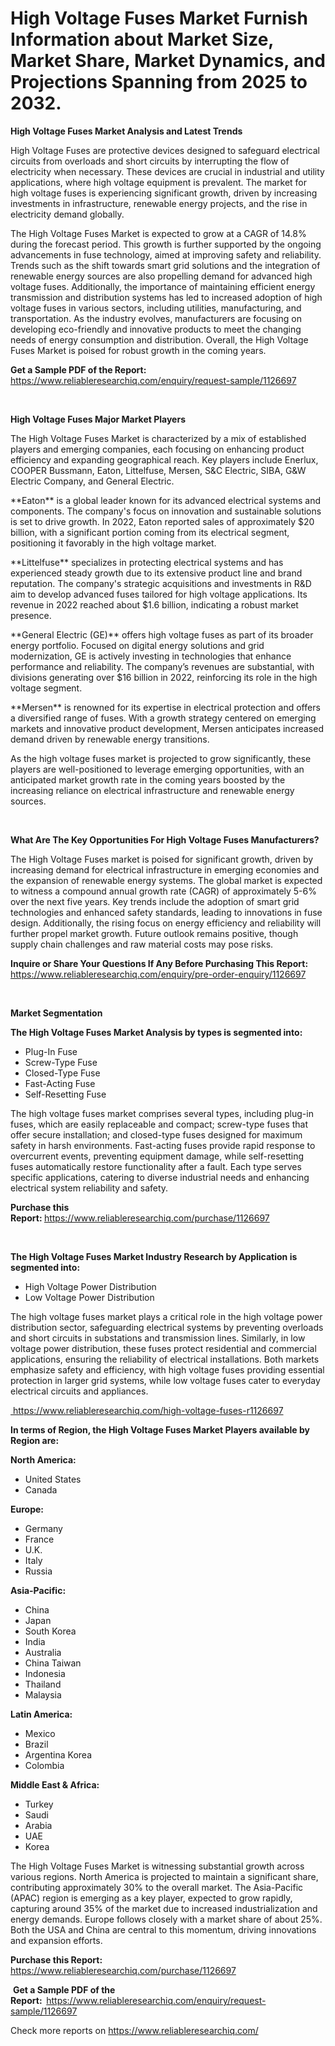 <p><h1>High Voltage Fuses Market Furnish Information about Market Size, Market Share, Market Dynamics, and Projections Spanning from 2025 to 2032.</h1></p><p><strong>High Voltage Fuses Market Analysis and Latest Trends</strong></p>
<p><p>High Voltage Fuses are protective devices designed to safeguard electrical circuits from overloads and short circuits by interrupting the flow of electricity when necessary. These devices are crucial in industrial and utility applications, where high voltage equipment is prevalent. The market for high voltage fuses is experiencing significant growth, driven by increasing investments in infrastructure, renewable energy projects, and the rise in electricity demand globally.</p><p>The High Voltage Fuses Market is expected to grow at a CAGR of 14.8% during the forecast period. This growth is further supported by the ongoing advancements in fuse technology, aimed at improving safety and reliability. Trends such as the shift towards smart grid solutions and the integration of renewable energy sources are also propelling demand for advanced high voltage fuses. Additionally, the importance of maintaining efficient energy transmission and distribution systems has led to increased adoption of high voltage fuses in various sectors, including utilities, manufacturing, and transportation. As the industry evolves, manufacturers are focusing on developing eco-friendly and innovative products to meet the changing needs of energy consumption and distribution. Overall, the High Voltage Fuses Market is poised for robust growth in the coming years.</p></p>
<p><strong>Get a Sample PDF of the Report:&nbsp;</strong> <a href="https://www.reliableresearchiq.com/enquiry/request-sample/1126697?utm_campaign=2224&utm_medium=2&utm_source=Github&utm_content=ia&utm_term=10022025&utm_id=high-voltage-fuses">https://www.reliableresearchiq.com/enquiry/request-sample/1126697</a></p>
<p>&nbsp;</p>
<p><strong>High Voltage Fuses Major Market Players</strong></p>
<p><p>The High Voltage Fuses Market is characterized by a mix of established players and emerging companies, each focusing on enhancing product efficiency and expanding geographical reach. Key players include Enerlux, COOPER Bussmann, Eaton, Littelfuse, Mersen, S&C Electric, SIBA, G&W Electric Company, and General Electric.</p><p>**Eaton** is a global leader known for its advanced electrical systems and components. The company's focus on innovation and sustainable solutions is set to drive growth. In 2022, Eaton reported sales of approximately $20 billion, with a significant portion coming from its electrical segment, positioning it favorably in the high voltage market.</p><p>**Littelfuse** specializes in protecting electrical systems and has experienced steady growth due to its extensive product line and brand reputation. The company's strategic acquisitions and investments in R&D aim to develop advanced fuses tailored for high voltage applications. Its revenue in 2022 reached about $1.6 billion, indicating a robust market presence.</p><p>**General Electric (GE)** offers high voltage fuses as part of its broader energy portfolio. Focused on digital energy solutions and grid modernization, GE is actively investing in technologies that enhance performance and reliability. The company’s revenues are substantial, with divisions generating over $16 billion in 2022, reinforcing its role in the high voltage segment.</p><p>**Mersen** is renowned for its expertise in electrical protection and offers a diversified range of fuses. With a growth strategy centered on emerging markets and innovative product development, Mersen anticipates increased demand driven by renewable energy transitions. </p><p>As the high voltage fuses market is projected to grow significantly, these players are well-positioned to leverage emerging opportunities, with an anticipated market growth rate in the coming years boosted by the increasing reliance on electrical infrastructure and renewable energy sources.</p></p>
<p>&nbsp;</p>
<p><strong>What Are The Key Opportunities For High Voltage Fuses Manufacturers?</strong></p>
<p><p>The High Voltage Fuses market is poised for significant growth, driven by increasing demand for electrical infrastructure in emerging economies and the expansion of renewable energy systems. The global market is expected to witness a compound annual growth rate (CAGR) of approximately 5-6% over the next five years. Key trends include the adoption of smart grid technologies and enhanced safety standards, leading to innovations in fuse design. Additionally, the rising focus on energy efficiency and reliability will further propel market growth. Future outlook remains positive, though supply chain challenges and raw material costs may pose risks.</p></p>
<p><strong>Inquire or Share Your Questions If Any Before Purchasing This Report:</strong> <a href="https://www.reliableresearchiq.com/enquiry/pre-order-enquiry/1126697?utm_campaign=2224&utm_medium=2&utm_source=Github&utm_content=ia&utm_term=10022025&utm_id=high-voltage-fuses">https://www.reliableresearchiq.com/enquiry/pre-order-enquiry/1126697</a></p>
<p>&nbsp;</p>
<p><strong>Market Segmentation</strong></p>
<p><strong>The High Voltage Fuses Market Analysis by types is segmented into:</strong></p>
<p><ul><li>Plug-In Fuse</li><li>Screw-Type Fuse</li><li>Closed-Type Fuse</li><li>Fast-Acting Fuse</li><li>Self-Resetting Fuse</li></ul></p>
<p><p>The high voltage fuses market comprises several types, including plug-in fuses, which are easily replaceable and compact; screw-type fuses that offer secure installation; and closed-type fuses designed for maximum safety in harsh environments. Fast-acting fuses provide rapid response to overcurrent events, preventing equipment damage, while self-resetting fuses automatically restore functionality after a fault. Each type serves specific applications, catering to diverse industrial needs and enhancing electrical system reliability and safety.</p></p>
<p><strong>Purchase this Report:&nbsp;</strong><a href="https://www.reliableresearchiq.com/purchase/1126697?utm_campaign=2224&utm_medium=2&utm_source=Github&utm_content=ia&utm_term=10022025&utm_id=high-voltage-fuses">https://www.reliableresearchiq.com/purchase/1126697</a></p>
<p>&nbsp;</p>
<p><strong>The High Voltage Fuses Market Industry Research by Application is segmented into:</strong></p>
<p><ul><li>High Voltage Power Distribution</li><li>Low Voltage Power Distribution</li></ul></p>
<p><p>The high voltage fuses market plays a critical role in the high voltage power distribution sector, safeguarding electrical systems by preventing overloads and short circuits in substations and transmission lines. Similarly, in low voltage power distribution, these fuses protect residential and commercial applications, ensuring the reliability of electrical installations. Both markets emphasize safety and efficiency, with high voltage fuses providing essential protection in larger grid systems, while low voltage fuses cater to everyday electrical circuits and appliances.</p></p>
<p><a href="https://www.reliableresearchiq.com/high-voltage-fuses-r1126697?utm_campaign=2224&utm_medium=2&utm_source=Github&utm_content=ia&utm_term=10022025&utm_id=high-voltage-fuses">&nbsp;https://www.reliableresearchiq.com/high-voltage-fuses-r1126697</a></p>
<p><strong>In terms of Region, the High Voltage Fuses Market Players available by Region are:</strong></p>
<p>
    <p> <strong> North America: </strong>
        <ul>
            <li>United States</li>
            <li>Canada</li>
        </ul>
        </p> 
    <p> <strong> Europe: </strong>
        <ul>
            <li>Germany</li>
            <li>France</li>
            <li>U.K.</li>
            <li>Italy</li>
            <li>Russia</li>
        </ul>
        </p> 
    <p> <strong> Asia-Pacific: </strong>
        <ul>
            <li>China</li>
            <li>Japan</li>
            <li>South Korea</li>
            <li>India</li>
            <li>Australia</li>
            <li>China Taiwan</li>
            <li>Indonesia</li>
            <li>Thailand</li>
            <li>Malaysia</li>
        </ul>
        </p> 
    <p> <strong> Latin America: </strong>
        <ul>
            <li>Mexico</li>
            <li>Brazil</li>
            <li>Argentina Korea</li>
            <li>Colombia</li>
        </ul>
        </p> 
    <p> <strong> Middle East & Africa: </strong>
        <ul>
            <li>Turkey</li>
            <li>Saudi</li>
            <li>Arabia</li>
            <li>UAE</li>
            <li>Korea</li>
        </ul>
    </p>
    </p>
<p><p>The High Voltage Fuses Market is witnessing substantial growth across various regions. North America is projected to maintain a significant share, contributing approximately 30% to the overall market. The Asia-Pacific (APAC) region is emerging as a key player, expected to grow rapidly, capturing around 35% of the market due to increased industrialization and energy demands. Europe follows closely with a market share of about 25%. Both the USA and China are central to this momentum, driving innovations and expansion efforts.</p></p>
<p><strong>Purchase this Report: </strong><a href="https://www.reliableresearchiq.com/purchase/1126697?utm_campaign=2224&utm_medium=2&utm_source=Github&utm_content=ia&utm_term=10022025&utm_id=high-voltage-fuses">https://www.reliableresearchiq.com/purchase/1126697</a></p>
<p>&nbsp;<strong>Get a Sample PDF of the Report:&nbsp;&nbsp;</strong><a href="https://www.reliableresearchiq.com/enquiry/request-sample/1126697?utm_campaign=2224&utm_medium=2&utm_source=Github&utm_content=ia&utm_term=10022025&utm_id=high-voltage-fuses">https://www.reliableresearchiq.com/enquiry/request-sample/1126697</a></p>
<p><strong></strong></p>
<p>Check more reports on <a href="https://www.reliableresearchiq.com/?utm_campaign=2224&utm_medium=2&utm_source=Github&utm_content=ia&utm_term=10022025&utm_id=high-voltage-fuses">https://www.reliableresearchiq.com/</a></p>